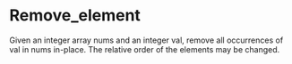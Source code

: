 # Remove_element
Given an integer array nums and an integer val,
remove all occurrences of val in nums in-place.
The relative order of the elements may be changed.
